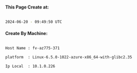 
   
#### This Page Create at:

```bash

2024-06-20 - 09:49:50 UTC

```

#### Create By Machine:

```bash

Host Name : fv-az775-371

platform  : Linux-6.5.0-1022-azure-x86_64-with-glibc2.35

Ip Local  : 10.1.0.226

```


